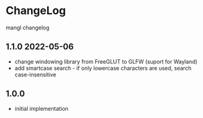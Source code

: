 # ChangeLog

mangl changelog

## 1.1.0 2022-05-06
* change windowing library from FreeGLUT to GLFW (suport for Wayland)
* add smartcase search - if only lowercase characters are used, search case-insensitive

## 1.0.0
* initial implementation

